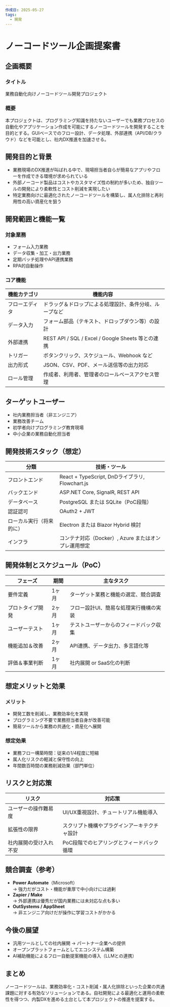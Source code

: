 ```yaml
---
作成日: 2025-05-27
tags:
  - 開発
---
```

# ノーコードツール企画提案書

## 企画概要

### タイトル
業務自動化向けノーコードツール開発プロジェクト

### 概要
本プロジェクトは、プログラミング知識を持たないユーザーでも業務プロセスの自動化やアプリケーション作成を可能にするノーコードツールを開発することを目的とする。GUIベースでのフロー設計、データ処理、外部連携（API/DB/クラウド）などを可能とし、社内DX推進を加速させる。

## 開発目的と背景

- 業務現場のDX推進が叫ばれる中で、現場担当者自らが簡易なアプリやフローを作成できる環境が求められている
- 外部ノーコード製品はコストやカスタマイズ性の制約が多いため、独自ツールの開発により柔軟性とコスト削減を実現したい
- 特定業務向けに最適化されたノーコードツールを構築し、属人化排除と再利用性の高い資産化を狙う

## 開発範囲と機能一覧

### 対象業務
- フォーム入力業務
- データ収集・加工・出力業務
- 定期バッチ処理やAPI連携業務
- RPA的自動操作

### コア機能
| 機能カテゴリ  | 機能内容                                         |
| ------- | -------------------------------------------- |
| フローエディタ | ドラッグ＆ドロップによる処理設計、条件分岐、ループなど                  |
| データ入力   | フォーム部品（テキスト、ドロップダウン等）の設計                     |
| 外部連携    | REST API / SQL / Excel / Google Sheets 等との連携 |
| トリガー    | ボタンクリック、スケジュール、Webhook など                    |
| 出力形式    | JSON、CSV、PDF、メール送信等の出力対応                     |
| ロール管理   | 作成者、利用者、管理者のロールベースアクセス管理                     |

## ターゲットユーザー

- 社内業務担当者（非エンジニア）
- 業務改善チーム
- 初学者向けプログラミング教育現場
- 中小企業の業務自動化担当者

## 開発技術スタック（想定）

| 分類           | 技術・ツール                                     |
| ------------ | ------------------------------------------ |
| フロントエンド      | React + TypeScript, DnDライブラリ, Flowchart.js |
| バックエンド       | ASP.NET Core, SignalR, REST API            |
| データベース       | PostgreSQL または SQLite（PoC段階）               |
| 認証認可         | OAuth2 + JWT                               |
| ローカル実行（将来的に） | Electron または Blazor Hybrid 検討              |
| インフラ         | コンテナ対応（Docker）, Azure またはオンプレ運用想定          |

## 開発体制とスケジュール（PoC）

| フェーズ     | 期間  | 主なタスク                |
| -------- | --- | -------------------- |
| 要件定義     | 1ヶ月 | ターゲット業務と機能の選定、競合調査   |
| プロトタイプ開発 | 2ヶ月 | フロー設計UI、簡易な処理実行機構の実装 |
| ユーザーテスト  | 1ヶ月 | テストユーザーからのフィードバック収集  |
| 機能追加＆改善  | 2ヶ月 | API連携、データ出力、多言語化等    |
| 評価＆事業判断  | 1ヶ月 | 社内展開 or SaaS化の判断     |

## 想定メリットと効果

### メリット
- 開発工数を削減し、業務効率化を実現
- プログラミング不要で業務担当者自身が改善可能
- 簡易ツールから業務の共通化・資産化へ展開

### 想定効果
- 業務フロー構築時間：従来の1/4程度に短縮
- 属人化リスクの軽減と保守性の向上
- 年間数百時間の業務削減効果（部門単位）

## リスクと対応策

| リスク | 対応策 |
|--------|--------|
| ユーザーの操作難易度 | UI/UX重視設計、チュートリアル機能導入 |
| 拡張性の限界 | スクリプト機構やプラグインアーキテクチャ設計 |
| 社内展開の受け入れ不安 | PoC段階でのヒアリングとフィードバック循環 |

## 競合調査（参考）

- **Power Automate**（Microsoft）  
  → 強力だがコスト・機能が重厚で中小向けには過剰  
- **Zapier / Make**  
  → 外部連携は優秀だが国内業務には未対応な点も多い  
- **OutSystems / AppSheet**  
  → 非エンジニア向けだが操作に学習コストがかかる

## 今後の展望

- 汎用ツールとしての社内展開 → パートナー企業への提供
- オープンプラットフォームとしてエコシステム構築
- AI補助機能によるフロー自動提案機能の導入（LLMとの連携）

## まとめ

ノーコードツールは、業務効率化・コスト削減・属人化排除といった企業の共通課題に対する有効なソリューションである。自社開発による最適化と運用の柔軟性を得つつ、内製DXを進める土台として本プロジェクトの推進を提案する。
